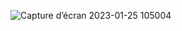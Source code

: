 ![Capture d’écran 2023-01-25 105004](https://user-images.githubusercontent.com/117649014/214531837-edf471f6-55f6-46b8-ac27-d864910d6202.png)
